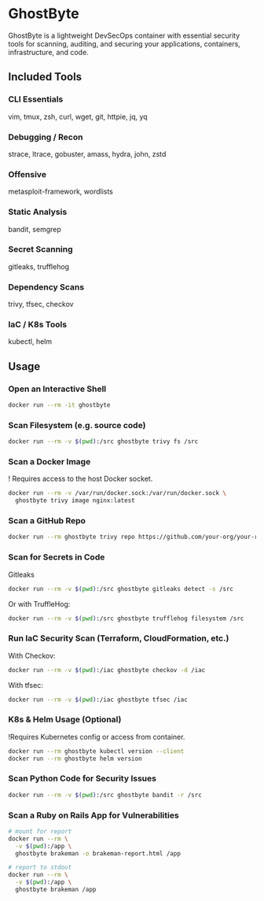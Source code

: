 # GhostByte

GhostByte is a lightweight DevSecOps container with essential security tools for scanning, auditing, and securing your applications, containers, infrastructure, and code.

## Included Tools

### CLI Essentials

vim, tmux, zsh, curl, wget, git, httpie, jq, yq

### Debugging / Recon

strace, ltrace, gobuster, amass, hydra, john, zstd

### Offensive

metasploit-framework, wordlists

### Static Analysis

bandit, semgrep

### Secret Scanning

gitleaks, trufflehog

### Dependency Scans

trivy, tfsec, checkov

### IaC / K8s Tools

kubectl, helm

## Usage

### Open an Interactive Shell

```bash
docker run --rm -it ghostbyte 
```

### Scan Filesystem (e.g. source code)

```bash
docker run --rm -v $(pwd):/src ghostbyte trivy fs /src
```

### Scan a Docker Image

! Requires access to the host Docker socket.

```bash
docker run --rm -v /var/run/docker.sock:/var/run/docker.sock \
  ghostbyte trivy image nginx:latest
```

### Scan a GitHub Repo

```bash
docker run --rm ghostbyte trivy repo https://github.com/your-org/your-repo
```

### Scan for Secrets in Code

Gitleaks

```bash
docker run --rm -v $(pwd):/src ghostbyte gitleaks detect -s /src
```

Or with TruffleHog:

```bash
docker run --rm -v $(pwd):/src ghostbyte trufflehog filesystem /src
```

### Run IaC Security Scan (Terraform, CloudFormation, etc.)

With Checkov:

```bash
docker run --rm -v $(pwd):/iac ghostbyte checkov -d /iac
```

With tfsec:

```bash
docker run --rm -v $(pwd):/iac ghostbyte tfsec /iac
```

### K8s & Helm Usage (Optional)

!Requires Kubernetes config or access from container.

```bash
docker run --rm ghostbyte kubectl version --client
docker run --rm ghostbyte helm version
```

### Scan Python Code for Security Issues

```bash
docker run --rm -v $(pwd):/src ghostbyte bandit -r /src
```

### Scan a Ruby on Rails App for Vulnerabilities

```bash
# mount for report 
docker run --rm \
  -v $(pwd):/app \
  ghostbyte brakeman -o brakeman-report.html /app

# report to stdout
docker run --rm \
  -v $(pwd):/app \
  ghostbyte brakeman /app

```
